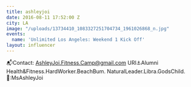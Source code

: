 ```yaml
---
title: ashleyjoi
date: 2016-08-11 17:52:00 Z
city: LA
image: "/uploads/13734410_1083327251704734_1961026868_n.jpg"
events:
  name: 'Unlimited Los Angeles: Weekend 1 Kick Off'
layout: influencer
---
```


📬Contact: AshleyJoi.Fitness.Camp@gmail.com URI⚓️Alumni Health&Fitness.HardWorker.BeachBum. NaturalLeader.Libra.GodsChild.👻:MsAshleyJoi